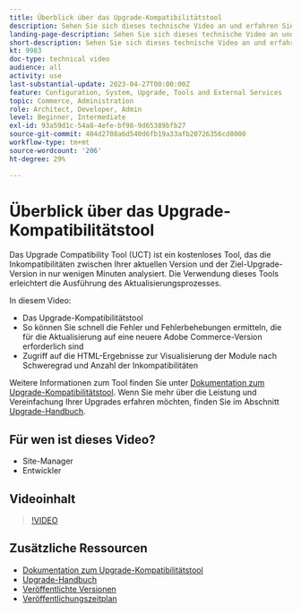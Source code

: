 ```yaml
---
title: Überblick über das Upgrade-Kompatibilitätstool
description: Sehen Sie sich dieses technische Video an und erfahren Sie, wie das Upgrade-Kompatibilitäts-Tool Ihr nächstes Upgrade einfacher, billiger und schneller macht.
landing-page-description: Sehen Sie sich dieses technische Video an und erfahren Sie, wie das Upgrade-Kompatibilitäts-Tool Ihr nächstes Upgrade einfacher, billiger und schneller macht.
short-description: Sehen Sie sich dieses technische Video an und erfahren Sie, wie das Upgrade-Kompatibilitäts-Tool Ihr nächstes Upgrade einfacher, billiger und schneller macht.
kt: 9983
doc-type: technical video
audience: all
activity: use
last-substantial-update: 2023-04-27T00:00:00Z
feature: Configuration, System, Upgrade, Tools and External Services
topic: Commerce, Administration
role: Architect, Developer, Admin
level: Beginner, Intermediate
exl-id: 93a59d1c-54a8-4efe-bf98-9d65389bfb27
source-git-commit: 404d2708a6d540d6fb19a33afb20726356cd8000
workflow-type: tm+mt
source-wordcount: '206'
ht-degree: 29%

---
```


# Überblick über das Upgrade-Kompatibilitätstool

Das Upgrade Compatibility Tool (UCT) ist ein kostenloses Tool, das die Inkompatibilitäten zwischen Ihrer aktuellen Version und der Ziel-Upgrade-Version in nur wenigen Minuten analysiert. Die Verwendung dieses Tools erleichtert die Ausführung des Aktualisierungsprozesses.

In diesem Video:

- Das Upgrade-Kompatibilitätstool
- So können Sie schnell die Fehler und Fehlerbehebungen ermitteln, die für die Aktualisierung auf eine neuere Adobe Commerce-Version erforderlich sind
- Zugriff auf die HTML-Ergebnisse zur Visualisierung der Module nach Schweregrad und Anzahl der Inkompatibilitäten

Weitere Informationen zum Tool finden Sie unter [Dokumentation zum Upgrade-Kompatibilitätstool](https://experienceleague.adobe.com/docs/commerce-operations/upgrade-guide/upgrade-compatibility-tool/overview.html?lang=en). Wenn Sie mehr über die Leistung und Vereinfachung Ihrer Upgrades erfahren möchten, finden Sie im Abschnitt [Upgrade-Handbuch](https://experienceleague.adobe.com/docs/commerce-operations/upgrade-guide/overview.html).

## Für wen ist dieses Video?

- Site-Manager
- Entwickler

## Videoinhalt

>[!VIDEO](https://video.tv.adobe.com/v/341245?quality=12&learn=on)

## Zusätzliche Ressourcen

- [Dokumentation zum Upgrade-Kompatibilitätstool](https://experienceleague.adobe.com/docs/commerce-operations/upgrade-guide/upgrade-compatibility-tool/overview.html?lang=en)
- [Upgrade-Handbuch](https://experienceleague.adobe.com/docs/commerce-operations/upgrade-guide/overview.html)
- [Veröffentlichte Versionen](https://experienceleague.adobe.com/docs/commerce-operations/release/versions.html)
- [Veröffentlichungszeitplan](https://experienceleague.adobe.com/docs/commerce-operations/release/planning/schedule.html)
